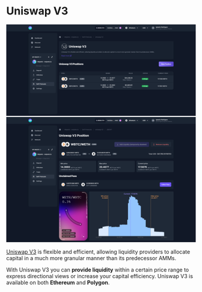 # Uniswap V3

![](../../../.gitbook/assets/uniswapv3.png) ![](<../../../.gitbook/assets/uniswapv3 (1).png>)

[Uniswap V3](https://uniswap.org/) is flexible and efficient, allowing liquidity providers to allocate capital in a much more granular manner than its predecessor AMMs.

With Uniswap V3 you can **provide liquidity** within a certain price range to express directional views or increase your capital efficiency. Uniswap V3 is available on both **Ethereum** and **Polygon**.

